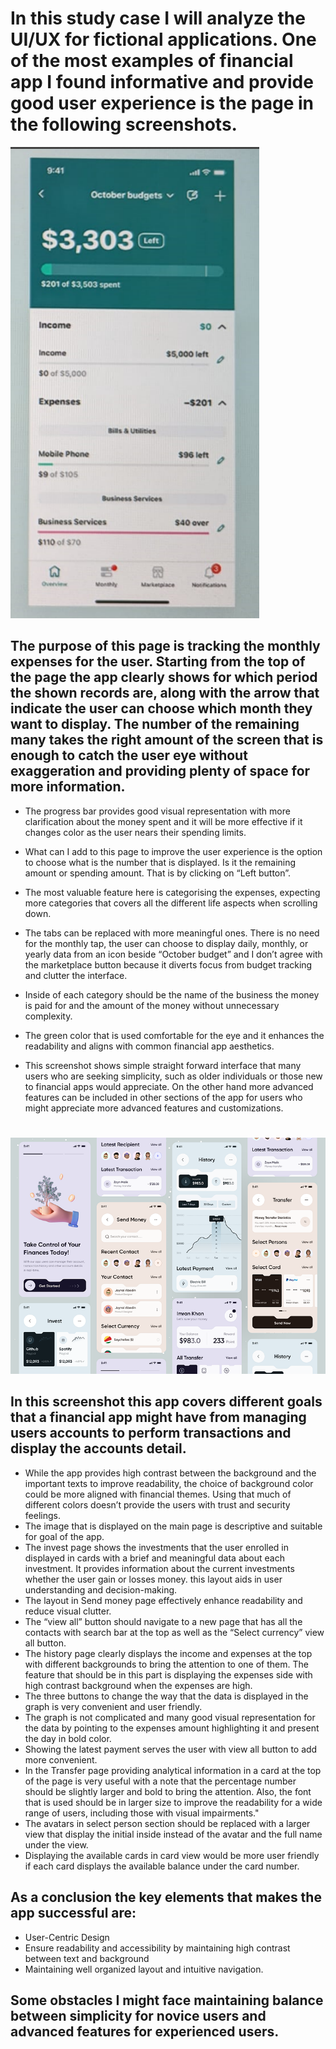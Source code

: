 # In  this study case I will analyze the UI/UX for fictional applications. One of the most examples of financial app I found informative and provide good user experience is the page in the following screenshots.

![Alt text](1.png)
## The purpose of this page is tracking the monthly expenses for the user. Starting from the top of the page the app clearly shows for which period the shown records are, along with the arrow that indicate the user can choose which month they want to display. The number of the remaining many takes the right amount of the screen that is enough to catch the user eye without exaggeration and providing plenty of space for more information. 
-	The progress bar provides good visual representation with more clarification about the money spent and it will be more effective if it changes color as the user nears their spending limits.
-	What can I add to this page to improve the user experience is the option to choose what is the number that is displayed. Is it the remaining amount or spending amount. That is by clicking on “Left button”.

-	The most valuable feature here is categorising the expenses, expecting more categories that covers all the different life aspects when scrolling down.

-	The tabs can be replaced with more meaningful ones. There is no need for the monthly tap, the user can choose to display daily, monthly, or yearly data from an icon beside “October budget”  and I don’t agree with the marketplace button because it diverts focus from budget tracking and clutter the interface.

-	Inside of each category should be the name of the business the money is paid for and the amount of the money without unnecessary complexity. 

-	The green color that is used comfortable for the eye and it enhances the readability and aligns with common financial app aesthetics.

-	This screenshot shows simple straight forward interface that many users who are seeking simplicity, such as older individuals or those new to financial apps would appreciate. On the other hand more advanced features can be included in other sections of the app for users who might appreciate more advanced features and customizations.
#
![Alt text](2.png)
## In this screenshot this app covers different goals that a financial app might have from managing users accounts to perform transactions and display the accounts detail. 
-	While the app provides high contrast between the background and the important texts to improve readability, the choice of background color could be more aligned with financial themes. Using that much of different colors doesn’t provide the users with trust and security feelings.
-	The image that is displayed on the main page is descriptive and suitable for goal of the app.
-	The invest page shows the investments that the user enrolled in displayed in cards with a brief and meaningful data about each investment. It provides information about the current investments whether the user gain or losses money. this layout aids in user understanding and decision-making.
-	The layout in Send money page effectively enhance readability and reduce visual clutter. 
-	The “view all” button should navigate to a new page that has all the contacts with search bar at the top as well as the “Select currency” view all button. 
-	The history page clearly displays the income and expenses at the top with different backgrounds to bring the attention to one of them. The feature that should be in this part is displaying the expenses side with high contrast background when the expenses are high.
-	The three buttons to change the way that the data is displayed in the graph is very convenient and user friendly. 
-	The graph is not complicated and many good visual representation for the data by pointing to the expenses amount highlighting it and present the day in bold color.
-	Showing the latest payment serves the user with view all button to add more convenient.
-	In the Transfer page providing analytical information in a card at the top of the page is very useful with a note that the percentage number should be slightly larger and bold to bring the attention. Also, the font that is used should be in larger size to improve the readability for a wide range of users, including those with visual impairments."
-	The avatars in select person section should be replaced with a larger view that display the initial inside instead of the avatar and the full name under the view.
-	Displaying the available cards in card view would be more user friendly if each card displays the available balance under the card number.
## As a conclusion the key elements that makes the app successful are:
-	User-Centric Design
-	Ensure readability and accessibility by maintaining high contrast between text and background
-	Maintaining well organized layout and intuitive navigation.
## Some obstacles I might face maintaining balance between simplicity for novice users and advanced features for experienced users.

